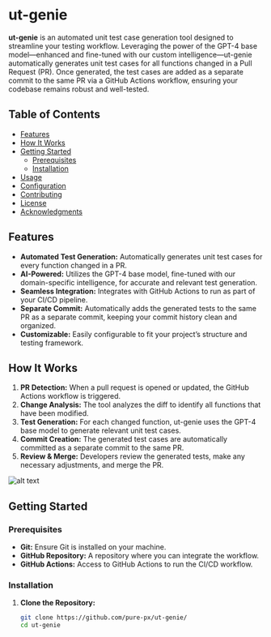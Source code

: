 # ut-genie

**ut-genie** is an automated unit test case generation tool designed to streamline your testing workflow. Leveraging the power of the GPT-4 base model—enhanced and fine-tuned with our custom intelligence—ut-genie automatically generates unit test cases for all functions changed in a Pull Request (PR). Once generated, the test cases are added as a separate commit to the same PR via a GitHub Actions workflow, ensuring your codebase remains robust and well-tested.

## Table of Contents

- [Features](#features)
- [How It Works](#how-it-works)
- [Getting Started](#getting-started)
  - [Prerequisites](#prerequisites)
  - [Installation](#installation)
- [Usage](#usage)
- [Configuration](#configuration)
- [Contributing](#contributing)
- [License](#license)
- [Acknowledgments](#acknowledgments)

## Features

- **Automated Test Generation:** Automatically generates unit test cases for every function changed in a PR.
- **AI-Powered:** Utilizes the GPT-4 base model, fine-tuned with our domain-specific intelligence, for accurate and relevant test generation.
- **Seamless Integration:** Integrates with GitHub Actions to run as part of your CI/CD pipeline.
- **Separate Commit:** Automatically adds the generated tests to the same PR as a separate commit, keeping your commit history clean and organized.
- **Customizable:** Easily configurable to fit your project’s structure and testing framework.

## How It Works

1. **PR Detection:** When a pull request is opened or updated, the GitHub Actions workflow is triggered.
2. **Change Analysis:** The tool analyzes the diff to identify all functions that have been modified.
3. **Test Generation:** For each changed function, ut-genie uses the GPT-4 base model to generate relevant unit test cases.
4. **Commit Creation:** The generated test cases are automatically committed as a separate commit to the same PR.
5. **Review & Merge:** Developers review the generated tests, make any necessary adjustments, and merge the PR.

![alt text](https://github.com/Abhisheka-KS/ut-genie/master/image.jpg?raw=true)

## Getting Started

### Prerequisites

- **Git:** Ensure Git is installed on your machine.
- **GitHub Repository:** A repository where you can integrate the workflow.
- **GitHub Actions:** Access to GitHub Actions to run the CI/CD workflow.

### Installation

1. **Clone the Repository:**

   ```bash
   git clone https://github.com/pure-px/ut-genie/
   cd ut-genie
